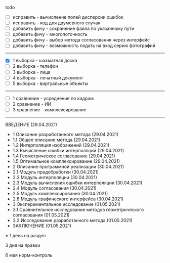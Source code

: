 todo
- [ ] исправить - вычисление полей дисперсии ошибок
- [ ] исправить - код для двумерного случая
- [ ] добавить фичу - сохранение файла по указанному пути
- [ ] добавить фичу - многопоточность
- [ ] добавить фичу - выбор метода согласования через интерфейс
- [ ] добавить фичу - возможность подать на вход серию фотографий
___
- [x] 1 выборка - шахматная доска
- [ ] 2 выборка - телефон
- [ ] 3 выборка - лица
- [ ] 4 выборка - печатный документ
- [ ] 5 выборка - виртуальные объекты
___
- [ ] 1 сравнение - усреднение по кадрам
- [ ] 2 сравнение - ИИ
- [ ] 3 сравнение - комплексирование

------------------------

ВВЕДЕНИЕ (29.04.2021)
- 1	Описание разработанного метода (29.04.2021)
- 1.1	Общее описание метода (29.04.2021)
- 1.2	Интерполяция изображений (29.04.2021)
- 1.3	Вычисление ошибки интерполяций (29.04.2021)
- 1.4	Геометрическое согласование (29.04.2021)
- 1.5	Оптимальное комплексирование (29.04.2021)
- 2	Описание программной реализации (30.04.2021)
- 2.1	Модуль предобработки (30.04.2021)
- 2.2	Модуль интерполяции (30.04.2021)
- 2.3	Модуль вычисления ошибки интерполяции (30.04.2021)
- 2.4	Модуль согласования (30.04.2021)
- 2.5	Модуль комплексирования (30.04.2021)
- 2.6	Модуль графического интерфейса (30.04.2021)
- 3	Экспериментальное исследование (01.05.2021)
- 3.1	Сравнительное исследование методов геометрического согласования (01.05.2021)
- 3.2	Исследование разработанного метода (01.05.2021)
- ЗАКЛЮЧЕНИЕ (01.05.2021)

± 1 день на раздел

3 дня на правки

6 мая норм-контроль
